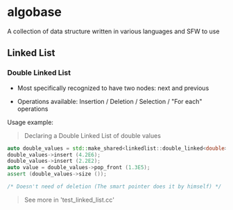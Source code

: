 # algobase

A collection of data structure written in various languages and SFW to use

## Linked List

### Double Linked List

- Most specifically recognized to have two nodes: next and previous

- Operations available: Insertion / Deletion / Selection / "For each" operations

Usage example:

> Declaring a Double Linked List of double values

```cpp
auto double_values = std::make_shared<linkedlist::double_linked<double>> ();
double_values->insert (4.2E6);
double_values->insert (2.2E2);
auto value = double_values->pop_front (1.3E5);
assert (double_values->size ());

/* Doesn't need of deletion (The smart pointer does it by himself) */
```

> See more in 'test_linked_list.cc'

